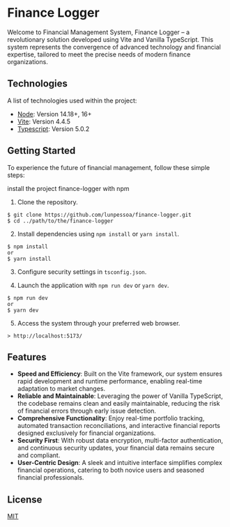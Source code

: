 
# Finance Logger

Welcome to Financial Management System, Finance Logger – a revolutionary solution developed using Vite and Vanilla TypeScript. This system represents the convergence of advanced technology and financial expertise, tailored to meet the precise needs of modern finance organizations.

## Technologies

A list of technologies used within the project:
* [Node](https://nodejs.org/en): Version 14.18+, 16+
* [Vite](https://vitejs.dev/guide/): Version 4.4.5
* [Typescript](https://www.typescriptlang.org/): Version 5.0.2




## Getting Started
To experience the future of financial management, follow these simple steps:

install the project finance-logger with npm

1. Clone the repository.
```
$ git clone https://github.com/lunpessoa/finance-logger.git
$ cd ../path/to/the/finance-logger
```

2. Install dependencies using `npm install` or `yarn install`.
```
$ npm install
or
$ yarn install
```

3. Configure security settings in `tsconfig.json`.

4. Launch the application with `npm run dev` or `yarn dev`.
```
$ npm run dev
or
$ yarn dev
```

5. Access the system through your preferred web browser.
```
> http://localhost:5173/
```




    
## Features

- **Speed and Efficiency**: Built on the Vite framework, our system ensures rapid development and runtime performance, enabling real-time adaptation to market changes.
- **Reliable and Maintainable**: Leveraging the power of Vanilla TypeScript, the codebase remains clean and easily maintainable, reducing the risk of financial errors through early issue detection.
- **Comprehensive Functionality**: Enjoy real-time portfolio tracking, automated transaction reconciliations, and interactive financial reports designed exclusively for financial organizations.
- **Security First**: With robust data encryption, multi-factor authentication, and continuous security updates, your financial data remains secure and compliant.
- **User-Centric Design**: A sleek and intuitive interface simplifies complex financial operations, catering to both novice users and seasoned financial professionals.

## License

[MIT](https://choosealicense.com/licenses/mit/)

